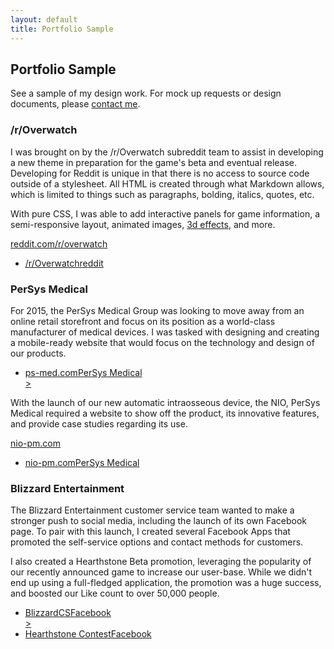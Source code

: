 ```yaml
---
layout: default
title: Portfolio Sample
---
```

<section>
	<h2>Portfolio <span class="unemphasis">Sample</span></h2>
	<p class="statement">See a sample of my design work. For mock up requests or design documents, please <a href="/contact">contact me</a>.</p>
	<h3>/r/Overwatch</h3>
	<div class="workCategory">
		<div class="description"> 
			<p>I was brought on by the /r/Overwatch subreddit team to assist in developing a new theme in preparation for the game's beta and eventual release. Developing for Reddit is unique in that there is no access to source code outside of a stylesheet. All HTML is created through what Markdown allows, which is limited to things such as paragraphs, bolding, italics, quotes, etc.</p>
			<p>With pure CSS, I was able to add interactive panels for game information, a semi-responsive layout, animated images, <a href="https://codepen.io/mmolad/details/wpvYLK/">3d effects</a>, and more. </p>
			<p><a href="http://reddit.com/r/overwatch">reddit.com/r/overwatch</a></p>
		</div>
		<ul class="workItems">
			<li id="overwatch">
				<a href="/portfolio/ow6.png" class="doubleWide swipebox" title="/r/Overwatch Subreddit Design" rel="ow"><span class="label">/r/Overwatch</span><span class="sublabel">reddit</span></a>
				<div class="additional">
					<a href="/portfolio/ow7.png" title="/r/Overwatch Subreddit Design" class="swipebox" rel="ow"></a>
					<a href="/portfolio/ow8.png" title="/r/Overwatch Subreddit Design" class="swipebox" rel="ow"></a>
					<a href="/portfolio/ow2.jpg" title="/r/Overwatch Subreddit Design (Prior)" class="swipebox" rel="ow"></a>
					<a href="/portfolio/ow3.jpg" title="/r/Overwatch Subreddit Design (Prior)" class="swipebox" rel="ow"></a>
					<a href="/portfolio/ow4.jpg" title="/r/Overwatch Subreddit Design (Prior)" class="swipebox" rel="ow"></a>
					<a href="/portfolio/ow5.jpg" title="/r/Overwatch Subreddit Design (Prior)" class="swipebox" rel="ow"></a>
					<a href="/portfolio/ow1.jpg" title="/r/Overwatch Subreddit Design (Prior)" class="swipebox" rel="ow"></a>
				</div>
			</li>
		</ul>
	</div>	
	<h3>PerSys Medical</h3>
	<div class="workCategory">
		<div class="description"> 
			<p>For 2015, the PerSys Medical Group was looking to move away from an online retail storefront and focus on its position as a world-class manufacturer of medical devices. I was tasked with designing and creating a mobile-ready website that would focus on the technology and design of our products.</p>
		</div>
		<ul class="workItems">
			<li id="pm">
				<a href="/portfolio/psmed2-full.png" class="doubleWide swipebox" rel="pm" title="PerSys Medical Corporate Website"><span class="label">ps-med.com</span><span class="sublabel">PerSys Medical</span></a>
				<div class="additional">
					<a href="/portfolio/psmed1-full.png" title="PerSys Medical Corporate Website" class="swipebox" rel="pm"></a>
					<a href="/portfolio/psmed3-full.png" title="PerSys Medical Corporate Website" class="swipebox" rel="pm">&gt;</a>
					<a href="/portfolio/psmed-mobile-1-framed.png" title="PerSys Medical Corporate Website (mobile)" class="swipebox" rel="pm"></a>
					<a href="/portfolio/psmed-mobile-2-framed.png" title="PerSys Medical Corporate Website (mobile)" class="swipebox" rel="pm"></a>
					<a href="/portfolio/psmed-mobile-3-framed.png" title="PerSys Medical Corporate Website (mobile)" class="swipebox" rel="pm"></a>
				</div>
			</li>
		</ul>	
	</div>	
	<div class="workCategory">
		<div class="description"> 
			<p>With the launch of our new automatic intraosseous device, the NIO, PerSys Medical required a website to show off the product, its innovative features, and provide case studies regarding its use.</p>
			<p><a href="http://nio-pm.com">nio-pm.com</a></p>
		</div>
		<ul class="workItems">
			<li id="nio">
				<a href="/portfolio/nio-1.jpg" class="doubleWide swipebox" rel="nio" title="NIO - New Intraosseous Device Website"><span class="label">nio-pm.com</span><span class="sublabel">PerSys Medical</span></a>
				<div class="additional">
					<a href="/portfolio/nio-2.jpg" title="NIO - New Intraosseous Device Website" class="swipebox" rel="nio"></a>
					<a href="/portfolio/nio-3.jpg" title="NIO - New Intraosseous Device Website" class="swipebox" rel="nio"></a>
					<a href="/portfolio/nio-4.jpg" title="NIO - New Intraosseous Device Website" class="swipebox" rel="nio"></a>
				</div>
			</li>
		</ul>	
	</div>	
	<h3>Blizzard Entertainment</h3>
	<div class="workCategory">
		<div class="description"> 
			<p>The Blizzard Entertainment customer service team wanted to make a stronger push to social media, including the launch of its own Facebook page.  To pair with this launch, I created several Facebook Apps that promoted the self-service options and contact methods for customers.</p><p></p> I also created a Hearthstone Beta promotion, leveraging the popularity of our recently announced game to increase our user-base.  While we didn't end up using a full-fledged application, the promotion was a huge success, and boosted our Like count to over 50,000 people.<p></p>
		</div>
		<ul class="workItems">
			<li id="be">
				<a href="/portfolio/befb1-full.png" class="swipebox" rel="be"><span class="label">BlizzardCS</span><span class="sublabel">Facebook</span></a>
				<div class="additional">
					<a href="/portfolio/befb2-full.png" class="swipebox" rel="be"></a>
					<a href="/portfolio/befb3-full.png" class="swipebox" rel="be">&gt;</a>
					<a href="/portfolio/befb4-full.png" class="swipebox" rel="be"></a>
				</div>
			</li>
			<li id="hs">
				<a href="/portfolio/befb5-full.png" title="Hearthstone Contest (partial mockup)" class="swipebox"><span class="label">Hearthstone Contest</span><span class="sublabel">Facebook</span></a>
			</li>
		</ul>
	</div>
</section>